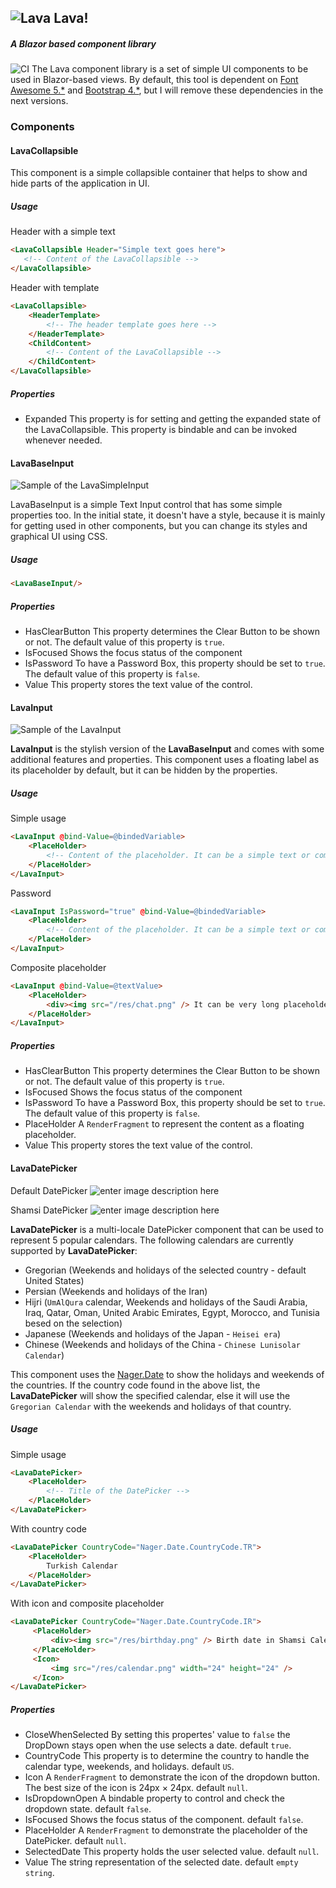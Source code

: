 ## ![Lava](https://raw.githubusercontent.com/AminEsmaeily/lava/add-readme/Lava.PlayGround/wwwroot/res/favicon.png) Lava!
##### A Blazor based component library
![CI](https://github.com/AminEsmaeily/lava/workflows/CI/badge.svg?branch=master)
The Lava component library is a set of simple UI components to be used in Blazor-based views. By default, this tool is dependent on [Font Awesome 5.*](https://fontawesome.com/) and [Bootstrap 4.*](https://getbootstrap.com/), but I will remove these dependencies in the next versions.

### Components

#### LavaCollapsible
This component is a simple collapsible container that helps to show and hide parts of the application in UI.
##### Usage
Header with a simple text
``` HTML
<LavaCollapsible Header="Simple text goes here">
   <!-- Content of the LavaCollapsible -->         
</LavaCollapsible>
```
Header with template
``` HTML
<LavaCollapsible>
    <HeaderTemplate>
        <!-- The header template goes here -->
    </HeaderTemplate>
    <ChildContent>
        <!-- Content of the LavaCollapsible -->
    </ChildContent>
</LavaCollapsible>
```
##### Properties

 - Expanded
This property is for setting and getting the expanded state of the LavaCollapsible. This property is bindable and can be invoked whenever needed.

#### LavaBaseInput
![Sample of the LavaSimpleInput](https://raw.githubusercontent.com/AminEsmaeily/lava/add-readme/files/img1.png)

LavaBaseInput is a simple Text Input control that has some simple properties too. In the initial state, it doesn't have a style, because it is mainly for getting used in other components, but you can change its styles and graphical UI using CSS.
##### Usage
``` HTML
<LavaBaseInput/>
```
##### Properties

 - HasClearButton
This property determines the Clear Button to be shown or not. The default value of this property is `true`. 
- IsFocused
Shows the focus status of the component
 - IsPassword
To have a Password Box, this property should be set to `true`. The default value of this property is `false`.
 - Value
This property stores the text value of the control.

#### LavaInput
![Sample of the LavaInput](https://raw.githubusercontent.com/AminEsmaeily/lava/add-readme/files/img2.png)

**LavaInput** is the stylish version of the **LavaBaseInput** and comes with some additional features and properties. This component uses a floating label as its placeholder by default, but it can be hidden by the properties.
##### Usage
Simple usage
``` HTML
<LavaInput @bind-Value=@bindedVariable>
    <PlaceHolder>
        <!-- Content of the placeholder. It can be a simple text or composite UI -->
    </PlaceHolder>
</LavaInput>
```
Password
``` html
<LavaInput IsPassword="true" @bind-Value=@bindedVariable>
    <PlaceHolder>
        <!-- Content of the placeholder. It can be a simple text or composite UI -->
    </PlaceHolder>
</LavaInput>
```
Composite placeholder
``` html
<LavaInput @bind-Value=@textValue>
    <PlaceHolder>
        <div><img src="/res/chat.png" /> It can be very long placeholder content with a <a href="https://github.com/AminEsmaeily/lava">hyperlink</a></div>
    </PlaceHolder>
</LavaInput>
```
##### Properties
 - HasClearButton
This property determines the Clear Button to be shown or not. The default value of this property is `true`.
 - IsFocused
Shows the focus status of the component
 - IsPassword
To have a Password Box, this property should be set to `true`. The default value of this property is `false`.
 - PlaceHolder
A `RenderFragment` to represent the content as a floating placeholder.
 - Value
This property stores the text value of the control.

#### LavaDatePicker
Default DatePicker
![enter image description here](https://raw.githubusercontent.com/AminEsmaeily/lava/add-readme/files/img3.png)

Shamsi DatePicker
![enter image description here](https://raw.githubusercontent.com/AminEsmaeily/lava/add-readme/files/img4.png)

**LavaDatePicker** is a multi-locale DatePicker component that can be used to represent 5 popular calendars. The following calendars are currently supported by **LavaDatePicker**:

 - Gregorian (Weekends and holidays of the selected country - default United States)
 - Persian (Weekends and holidays of the Iran)
 - Hijri (`UmAlQura` calendar, Weekends and holidays of the Saudi Arabia, Iraq, Qatar, Oman, United Arabic Emirates, Egypt, Morocco, and Tunisia besed on the selection)
 - Japanese (Weekends and holidays of the Japan - `Heisei era`)
 - Chinese (Weekends and holidays of the China - `Chinese Lunisolar Calendar`)

This component uses the [Nager.Date](https://github.com/nager/Nager.Date) to show the holidays and weekends of the countries. If the country code found in the above list, the **LavaDatePicker** will show the specified calendar, else it will use the `Gregorian Calendar` with the weekends and holidays of that country.
##### Usage
Simple usage
``` html
<LavaDatePicker>
    <PlaceHolder>
        <!-- Title of the DatePicker -->
    </PlaceHolder>
</LavaDatePicker>
```
With country code
``` html
<LavaDatePicker CountryCode="Nager.Date.CountryCode.TR">
    <PlaceHolder>
        Turkish Calendar
    </PlaceHolder>
</LavaDatePicker>
```
With icon and composite placeholder
``` html
<LavaDatePicker CountryCode="Nager.Date.CountryCode.IR">
	 <PlaceHolder>
	     <div><img src="/res/birthday.png" /> Birth date in Shamsi Calendar</div>
	 </PlaceHolder>
	 <Icon>
	     <img src="/res/calendar.png" width="24" height="24" />
	 </Icon>
</LavaDatePicker>
```
##### Properties

 - CloseWhenSelected
By setting this propertes' value to `false` the DropDown stays open when the use selects a date. default `true`.
 - CountryCode
This property is to determine the country to handle the calendar type, weekends, and holidays. default `US`.
 - Icon
A `RenderFragment` to demonstrate the icon of the dropdown button. The best size of the icon is 24px × 24px. default `null`.
 - IsDropdownOpen
A bindable property to control and check the dropdown state. default `false`.
 - IsFocused
Shows the focus status of the component. default `false`.
 - PlaceHolder
A `RenderFragment` to demonstrate the placeholder of the DatePicker. default `null`.
 - SelectedDate
This property holds the user selected value. default `null`.
 - Value
The string representation of the selected date. default `empty string`.
